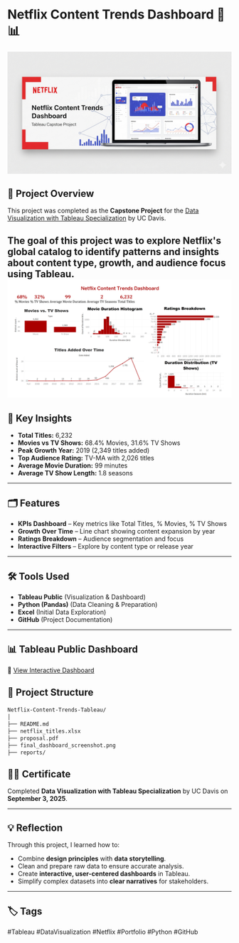 
# Netflix Content Trends Dashboard 🎥📊

![Netflix Cover Photo](https://github.com/Fouzia0298/Netflix-Content-Trends-Tableau/blob/main/Images/Cover%20photo.png)

## 📖 Project Overview
This project was completed as the **Capstone Project** for the 
[Data Visualization with Tableau Specialization](https://www.coursera.org/specializations/data-visualization-tableau) by UC Davis.

The goal of this project was to explore **Netflix's global catalog** to identify patterns and insights about content type, growth, and audience focus using **Tableau**.
![Netflix Dashboard Screenshot](https://github.com/Fouzia0298/Netflix-Content-Trends-Tableau/blob/main/Images/final%20dashboard.PNG)
---

## 🚀 Key Insights
- **Total Titles:** 6,232  
- **Movies vs TV Shows:** 68.4% Movies, 31.6% TV Shows  
- **Peak Growth Year:** 2019 (2,349 titles added)  
- **Top Audience Rating:** TV-MA with 2,026 titles  
- **Average Movie Duration:** 99 minutes  
- **Average TV Show Length:** 1.8 seasons  

---

## 🗂 Features
- **KPIs Dashboard** – Key metrics like Total Titles, % Movies, % TV Shows
- **Growth Over Time** – Line chart showing content expansion by year
- **Ratings Breakdown** – Audience segmentation and focus
- **Interactive Filters** – Explore by content type or release year

---

## 🛠 Tools Used
- **Tableau Public** (Visualization & Dashboard)
- **Python (Pandas)** (Data Cleaning & Preparation)
- **Excel** (Initial Data Exploration)
- **GitHub** (Project Documentation)

---

## 📊 Tableau Public Dashboard
🔗 [View Interactive Dashboard](https://public.tableau.com/app/profile/fouzia.ashfaq4735/viz/Netflixproject_17568647694440/Dashboard1?publish=yes)



## 📂 Project Structure
```
Netflix-Content-Trends-Tableau/
│
├── README.md
├── netflix_titles.xlsx
├── proposal.pdf
├── final_dashboard_screenshot.png
├── reports/
```


## 👩‍🎓 Certificate
Completed **Data Visualization with Tableau Specialization** by UC Davis on **September 3, 2025**.

---

## 💡 Reflection
Through this project, I learned how to:
- Combine **design principles** with **data storytelling**.
- Clean and prepare raw data to ensure accurate analysis.
- Create **interactive, user-centered dashboards** in Tableau.
- Simplify complex datasets into **clear narratives** for stakeholders.

---

## 🏷️ Tags
#Tableau #DataVisualization #Netflix #Portfolio #Python #GitHub

